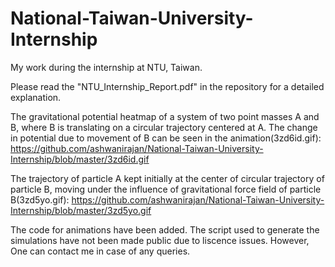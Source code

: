 # National-Taiwan-University-Internship
My work during the internship at NTU, Taiwan. 

Please read the "NTU_Internship_Report.pdf" in the repository for a detailed explanation.

The gravitational potential heatmap of a system of two point masses A and B, where B is translating on a circular trajectory centered at A. The change in potential due to movement of B can be seen in the animation(3zd6id.gif): https://github.com/ashwanirajan/National-Taiwan-University-Internship/blob/master/3zd6id.gif


The trajectory of particle A kept initially at the center of circular trajectory of particle B, moving under the influence of gravitational force field of particle B(3zd5yo.gif): https://github.com/ashwanirajan/National-Taiwan-University-Internship/blob/master/3zd5yo.gif


The code for animations have been added. The script used to generate the simulations have not been made public due to liscence issues. However, One can contact me in case of any queries.

